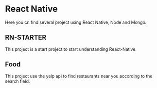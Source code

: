 # React Native

Here you cn find several project using React Native, Node and Mongo.

## RN-STARTER

This project is a start project to start understanding React-Native.

## Food

This project use the yelp api to find restaurants near you according to the search field.
